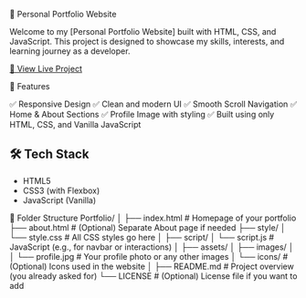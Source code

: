 💼 Personal Portfolio Website

Welcome to my [Personal Portfolio Website] built with HTML, CSS, and JavaScript. This project is designed to showcase my skills, interests, and learning journey as a developer.

[🔗 View Live Project](https://ghadiyaharsh.github.io/Portfolio)

🚀 Features

 ✅ Responsive Design
 ✅ Clean and modern UI
 ✅ Smooth Scroll Navigation
 ✅ Home & About Sections
 ✅ Profile Image with styling
 ✅ Built using only HTML, CSS, and Vanilla JavaScript


## 🛠️ Tech Stack

- HTML5  
- CSS3 (with Flexbox)  
- JavaScript (Vanilla)

 📂 Folder Structure
  Portfolio/
│
├── index.html              # Homepage of your portfolio
├── about.html              # (Optional) Separate About page if needed
├── style/
│   └── style.css           # All CSS styles go here
│
├── script/
│   └── script.js           # JavaScript (e.g., for navbar or interactions)
│
├── assets/
│   ├── images/
│   │   └── profile.jpg     # Your profile photo or any other images
│   └── icons/              # (Optional) Icons used in the website
│
├── README.md               # Project overview (you already asked for)
└── LICENSE                 # (Optional) License file if you want to add

